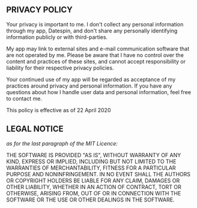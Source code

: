 ## PRIVACY POLICY

Your privacy is important to me. I don't collect any personal information through my app, Datespin, and don't share
any personally identifying information publicly or with third-parties.

My app may link to external sites and e-mail communication software that are not operated by me. Please be aware that I 
have no control over the content and practices of these sites, and cannot accept responsibility or liability for their 
respective privacy policies.

Your continued use of my app will be regarded as acceptance of my practices around privacy and personal information. 
If you have any questions about how I handle user data and personal information, feel free to contact me.

This policy is effective as of 22 April 2020

## LEGAL NOTICE

_as for the last paragraph of the MIT Licence:_

THE SOFTWARE IS PROVIDED "AS IS", WITHOUT WARRANTY OF ANY KIND, EXPRESS OR IMPLIED, INCLUDING BUT NOT LIMITED TO THE 
WARRANTIES OF MERCHANTABILITY, FITNESS FOR A PARTICULAR PURPOSE AND NONINFRINGEMENT. IN NO EVENT SHALL THE AUTHORS OR 
COPYRIGHT HOLDERS BE LIABLE FOR ANY CLAIM, DAMAGES OR OTHER LIABILITY, WHETHER IN AN ACTION OF CONTRACT, TORT OR 
OTHERWISE, ARISING FROM, OUT OF OR IN CONNECTION WITH THE SOFTWARE OR THE USE OR OTHER DEALINGS IN THE SOFTWARE.

